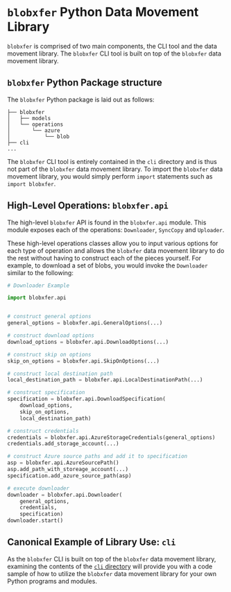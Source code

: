 # `blobxfer` Python Data Movement Library
`blobxfer` is comprised of two main components, the CLI tool and the data
movement library. The `blobxfer` CLI tool is built on top of the `blobxfer`
data movement library.

## `blobxfer` Python Package structure
The `blobxfer` Python package is laid out as follows:

```
├── blobxfer
│   ├── models
│   └── operations
│       └── azure
│           └── blob
├── cli
...
```

The `blobxfer` CLI tool is entirely contained in the `cli` directory and
is thus not part of the `blobxfer` data movement library. To import the
`blobxfer` data movement library, you would simply perform `import` statements
such as `import blobxfer`.

## High-Level Operations: `blobxfer.api`
The high-level `blobxfer` API is found in the `blobxfer.api` module. This
module exposes each of the operations: `Downloader`, `SyncCopy` and
`Uploader`.

These high-level operations classes allow you to input various options for
each type of operation and allows the `blobxfer` data movement library to
do the rest without having to construct each of the pieces yourself. For
example, to download a set of blobs, you would invoke the `Downloader`
similar to the following:

```python
# Downloader Example

import blobxfer.api


# construct general options
general_options = blobxfer.api.GeneralOptions(...)

# construct download options
download_options = blobxfer.api.DownloadOptions(...)

# construct skip on options
skip_on_options = blobxfer.api.SkipOnOptions(...)

# construct local destination path
local_destination_path = blobxfer.api.LocalDestinationPath(...)

# construct specification
specification = blobxfer.api.DownloadSpecification(
    download_options,
    skip_on_options,
    local_destination_path)

# construct credentials
credentials = blobxfer.api.AzureStorageCredentials(general_options)
credentials.add_storage_account(...)

# construct Azure source paths and add it to specification
asp = blobxfer.api.AzureSourcePath()
asp.add_path_with_storeage_account(...)
specification.add_azure_source_path(asp)

# execute downloader
downloader = blobxfer.api.Downloader(
    general_options,
    credentials,
    specification)
downloader.start()
```

## Canonical Example of Library Use: `cli`
As the `blobxfer` CLI is built on top of the `blobxfer` data movement library,
examining the contents of the
[`cli` directory](https://github.com/Azure/blobxfer/tree/master/cli) will
provide you with a code sample of how to utilize the `blobxfer` data movement
library for your own Python programs and modules.
